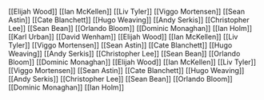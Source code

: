 [[Elijah Wood]]
[[Ian McKellen]]
[[Liv Tyler]]
[[Viggo Mortensen]]
[[Sean Astin]]
[[Cate Blanchett]]
[[Hugo Weaving]]
[[Andy Serkis]]
[[Christopher Lee]]
[[Sean Bean]]
[[Orlando Bloom]]
[[Dominic Monaghan]]
[[Ian Holm]]
[[Karl Urban]]
[[David Wenham]]
[[Elijah Wood]]
[[Ian McKellen]]
[[Liv Tyler]]
[[Viggo Mortensen]]
[[Sean Astin]]
[[Cate Blanchett]]
[[Hugo Weaving]]
[[Andy Serkis]]
[[Christopher Lee]]
[[Sean Bean]]
[[Orlando Bloom]]
[[Dominic Monaghan]]
[[Elijah Wood]]
[[Ian McKellen]]
[[Liv Tyler]]
[[Viggo Mortensen]]
[[Sean Astin]]
[[Cate Blanchett]]
[[Hugo Weaving]]
[[Andy Serkis]]
[[Christopher Lee]]
[[Sean Bean]]
[[Orlando Bloom]]
[[Dominic Monaghan]]
[[Ian Holm]]
